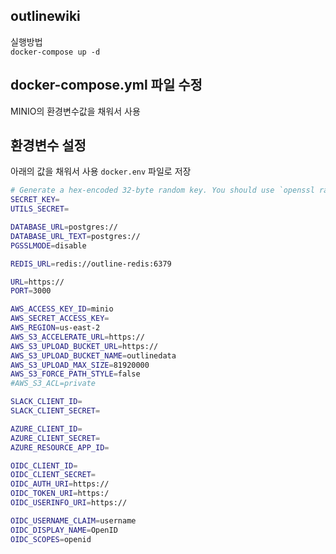 ## outlinewiki

실행방법  
`docker-compose up -d`

## docker-compose.yml 파일 수정

MINIO의 환경변수값을 채워서 사용


## 환경변수 설정
아래의 값을 채워서 사용
`docker.env` 파일로 저장

```bash
# Generate a hex-encoded 32-byte random key. You should use `openssl rand -hex 32`
SECRET_KEY=
UTILS_SECRET=

DATABASE_URL=postgres://
DATABASE_URL_TEXT=postgres://
PGSSLMODE=disable

REDIS_URL=redis://outline-redis:6379

URL=https://
PORT=3000

AWS_ACCESS_KEY_ID=minio
AWS_SECRET_ACCESS_KEY=
AWS_REGION=us-east-2
AWS_S3_ACCELERATE_URL=https://
AWS_S3_UPLOAD_BUCKET_URL=https://
AWS_S3_UPLOAD_BUCKET_NAME=outlinedata
AWS_S3_UPLOAD_MAX_SIZE=81920000
AWS_S3_FORCE_PATH_STYLE=false
#AWS_S3_ACL=private

SLACK_CLIENT_ID=
SLACK_CLIENT_SECRET=

AZURE_CLIENT_ID=
AZURE_CLIENT_SECRET=
AZURE_RESOURCE_APP_ID=

OIDC_CLIENT_ID=
OIDC_CLIENT_SECRET=
OIDC_AUTH_URI=https://
OIDC_TOKEN_URI=https:/
OIDC_USERINFO_URI=https://

OIDC_USERNAME_CLAIM=username
OIDC_DISPLAY_NAME=OpenID
OIDC_SCOPES=openid

```
